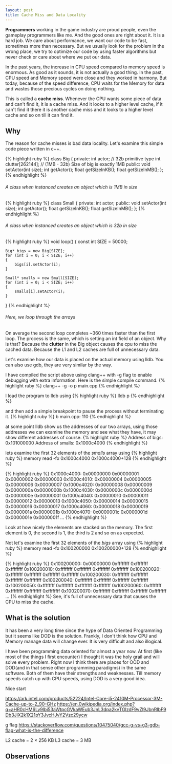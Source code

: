 ```yaml
---
layout: post
title: Cache Miss and Data Locality
---
```

**Programmers** working in the game industry are proud people, even the gameplay programmers like me. And the good ones are right about it. It is a hard job. We care about performance, we want our code to be fast, sometimes more than necessary. But we usually look for the problem in the wrong place, we try to optimize our code by using faster algorithms but never check or care about where we put our data.

In the past years, the increase in CPU speed compared to memory speed is enormous. As good as it sounds, it is not actually a good thing. In the past, CPU speed and Memory speed were close and they worked in harmony. But today, because of the speed difference, CPU waits for the Memory for data and wastes those precious cycles on doing nothing.

This is called a **cache miss**. Whenever the CPU wants some piece of data and can't find it, it is a cache miss. And it looks to a higher level cache, if it can't find it there it is another cache miss and it looks to a higher level cache and so on till it can find it.

## Why
The reason for cache misses is bad data locality. Let's examine this simple code piece written in c++.

{% highlight ruby %}
class Big
{
	private:
		int actor; // 32b primitive type
		int clutter[262144]; // (1MB - 32b) Size of big is exactly 1MB
	public:
		void setActor(int size);
		int getActor();
		float getSizeInKB();
		float getSizeInMB();
};
{% endhighlight %}
###### A class when instanced creates an object which is 1MB in size

{% highlight ruby %}
class Small
{
	private:
		int actor;
	public:
		void setActor(int size);
		int getActor();
		float getSizeInKB();
		float getSizeInMB();
};
{% endhighlight %}
###### A class when instanced creates an object which is 32b in size

{% highlight ruby %}
void loop()
{
	const int SIZE = 50000;

	Big* bigs = new Big[SIZE];
	for (int i = 0; i < SIZE; i++)
	{
		bigs[i].setActor(i);
	}

	Small* smalls = new Small[SIZE];
	for (int i = 0; i < SIZE; i++)
	{
		smalls[i].setActor(i);
	}
}
{% endhighlight %}
###### Here, we loop through the arrays

On average the second loop completes ~360 times faster than the first loop. The process is the same, which is setting an int field of an object. Why is that? Because the **clutter** in the Big object causes the cpu to miss the cached data. Because the L1 and L2 caches are full of unnecessary data.

Let's examine how our data is placed on the actual memory using lldb. You can also use gdb, they are very similar by the way.

I have compiled the script above using clang++ with -g flag to enable debugging with extra information. Here is the simple compile command.
{% highlight ruby %}
clang++ -g -o p main.cpp
{% endhighlight %}

I load the program to lldb using
{% highlight ruby %}
lldb p
{% endhighlight %}

and then add a simple breakpoint to pause the process without terminating it.
{% highlight ruby %}
b main.cpp: 110
{% endhighlight %}

at some point lldb show us the addresses of our two arrays, using those addresses we can examine the memory and see what they have, it may show different addresses of course.
{% highlight ruby %}
Address of bigs: 0x101000000
Address of smalls: 0x1000c4000
{% endhighlight %}

lets examine the first 32 elements of the _smalls_ array using
{% highlight ruby %}
memory read -fx 0x1000c4000 0x1000c4000+128
{% endhighlight %}

{% highlight ruby %}
0x1000c4000: 0x00000000 0x00000001 0x00000002 0x00000003
0x1000c4010: 0x00000004 0x00000005 0x00000006 0x00000007
0x1000c4020: 0x00000008 0x00000009 0x0000000a 0x0000000b
0x1000c4030: 0x0000000c 0x0000000d 0x0000000e 0x0000000f
0x1000c4040: 0x00000010 0x00000011 0x00000012 0x00000013
0x1000c4050: 0x00000014 0x00000015 0x00000016 0x00000017
0x1000c4060: 0x00000018 0x00000019 0x0000001a 0x0000001b
0x1000c4070: 0x0000001c 0x0000001d 0x0000001e 0x0000001f
...
{% endhighlight %}

Look at how nicely the elements are stacked on the memory. The first element is 0, the second is 1, the third is 2 and so on as expected.

Not let's examine the first 32 elements of the _bigs_ array using
{% highlight ruby %}
memory read -fx 0x100200000 0x100200000+128
{% endhighlight %}

{% highlight ruby %}
0x100200000: 0x00000000 0xffffffff 0xffffffff 0xffffffff
0x100200010: 0xffffffff 0xffffffff 0xffffffff 0xffffffff
0x100200020: 0xffffffff 0xffffffff 0xffffffff 0xffffffff
0x100200030: 0xffffffff 0xffffffff 0xffffffff 0xffffffff
0x100200040: 0xffffffff 0xffffffff 0xffffffff 0xffffffff
0x100200050: 0xffffffff 0xffffffff 0xffffffff 0xffffffff
0x100200060: 0xffffffff 0xffffffff 0xffffffff 0xffffffff
0x100200070: 0xffffffff 0xffffffff 0xffffffff 0xffffffff
...
{% endhighlight %}
See, it's full of unnecessary data that causes the CPU to miss the cache.

## What is the solution
It has been a very long time since the hype of Data Oriented Programming but it seems like DOD is the solution. Frankly, I don't think how CPU and Memory manage data will change ever. It is very difficult and also illogical.

I have been programming data oriented for almost a year now. At first (like most of the things I first encounter) I thought it was the holy grail and will solve every problem. Right now I think there are places for OOD and DOD(and in that sense other programming paradigms) in the same software. Both of them have their strengths and weaknesses. Till memory speeds catch up with CPU speeds, using DOD is a very good idea.

Nice start

https://ark.intel.com/products/52224/Intel-Core-i5-2410M-Processor-3M-Cache-up-to-2_90-GHz
https://en.0wikipedia.org/index.php?q=aHR0cHM6Ly9lbi53aWtpcGVkaWEub3JnL3dpa2kvTGlzdF9vZl9JbnRlbF9Db3JlX2k1X21pY3JvcHJvY2Vzc29ycw

g flag
https://stackoverflow.com/questions/10475040/gcc-g-vs-g3-gdb-flag-what-is-the-difference

L2 cache = 2 × 256 KB
L3 cache = 3 MB

## Observations
